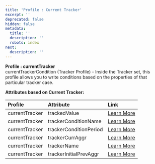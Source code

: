 ```yaml
---
title: 'Profile : Current Tracker'
excerpt: ''
deprecated: false
hidden: false
metadata:
  title: ''
  description: ''
  robots: index
next:
  description: ''
---
```

**Profile : currentTracker**\
currentTrackerCondition (Tracker Profile) - Inside the Tracker set, this profile allows you to write conditions based on the properties of that particular tracker case.

**Attributes based on Current Tracker:**

| Profile        | Attribute              | Link                                                                                                      |
| :------------- | :--------------------- | :-------------------------------------------------------------------------------------------------------- |
| currentTracker | trackedValue           | [Learn More](https://docs.capillarytech.com/docs/attributes-tracker#attribute-trackedvalue-tracked-value) |
| currentTracker | trackerConditionName   | [Learn More](https://docs.capillarytech.com/docs/attributes-tracker#attribute-trackerconditionname)       |
| currentTracker | trackerConditionPeriod | [Learn More](https://docs.capillarytech.com/docs/attributes-tracker#attribute-trackerconditionperiod)     |
| currentTracker | trackerCurrAggr        | [Learn More](https://docs.capillarytech.com/docs/attributes-tracker#attribute-trackercurraggr)            |
| currentTracker | trackerName            | [Learn More](https://docs.capillarytech.com/docs/attributes-tracker#attribute-trackername)                |
| currentTracker | trackerInitialPrevAggr | [Learn More](https://docs.capillarytech.com/docs/attributes-tracker#attribute-trackerinitialprevaggr-1)   |
